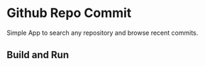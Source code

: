 # Github Repo Commit
Simple App to search any repository and browse recent commits.

## Build and Run
